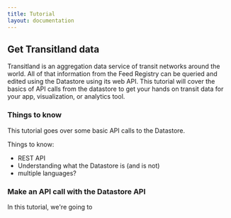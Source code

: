 ```yaml
---
title: Tutorial
layout: documentation
---
```


## Get Transitland data
Transitland is an aggregation data service of transit networks around the world. All of that information from the Feed Registry can be queried and edited using the Datastore using its web API. This tutorial will cover the basics of API calls from the datastore to get your hands on transit data for your app, visualization, or analytics tool.

### Things to know
This tutorial goes over some basic API calls to the Datastore.

Things to know:
- REST API
- Understanding what the Datastore is (and is not)
- multiple languages?

### Make an API call with the Datastore API
In this tutorial, we're going to
